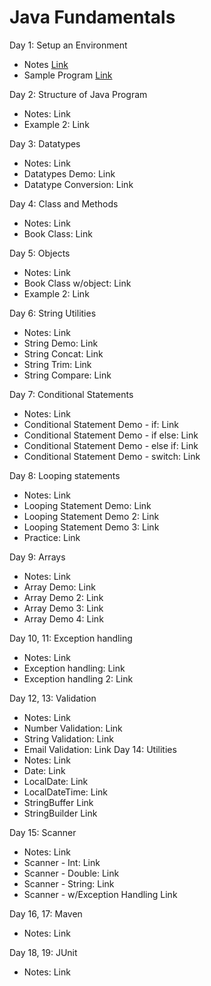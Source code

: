 
# Java Fundamentals

Day 1: Setup an Environment
* Notes [Link](src/day1/Introduction.md)
* Sample Program [Link](src/day1/JavaTest.java)

Day 2: Structure of Java Program
* Notes: Link
* Example 2: Link

Day 3: Datatypes
* Notes: Link
* Datatypes Demo: Link
* Datatype Conversion: Link

Day 4: Class and Methods
* Notes: Link
* Book Class: Link

Day 5: Objects
* Notes: Link
* Book Class w/object: Link
* Example 2: Link

Day 6: String Utilities
* Notes: Link
* String Demo: Link
* String Concat: Link
* String Trim: Link
* String Compare: Link

Day 7: Conditional Statements
* Notes: Link
* Conditional Statement Demo - if: Link
* Conditional Statement Demo - if else: Link
* Conditional Statement Demo - else if: Link
* Conditional Statement Demo - switch: Link

Day 8: Looping statements
* Notes: Link
* Looping Statement Demo: Link
* Looping Statement Demo 2: Link
* Looping Statement Demo 3: Link
* Practice: Link

Day 9: Arrays
* Notes: Link
*	Array Demo: Link
*	Array Demo 2: Link
*	Array Demo 3: Link
*	Array Demo 4: Link

Day 10, 11: Exception handling
*	Notes: Link
*	Exception handling: Link
*	Exception handling 2: Link

Day 12, 13: Validation
* Notes: Link
* Number Validation: Link
* String Validation: Link
* Email Validation: Link
Day 14: Utilities
* Notes: Link
*	Date: Link
*	LocalDate: Link
*	LocalDateTime: Link
*	StringBuffer Link
*	StringBuilder Link

Day 15: Scanner
*	Notes: Link
*	Scanner - Int: Link
*	Scanner - Double: Link
*	Scanner - String: Link
*	Scanner - w/Exception Handling Link

Day 16, 17: Maven
*	Notes: Link

Day 18, 19: JUnit
*	Notes: Link


